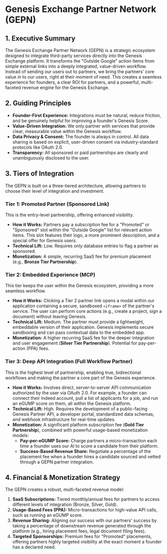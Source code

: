 
# Genesis Exchange Partner Network (GEPN)

## 1. Executive Summary

The Genesis Exchange Partner Network (GEPN) is a strategic ecosystem designed to integrate third-party services directly into the Genesis Exchange platform. It transforms the "Outside Google" action items from simple external links into a deeply integrated, value-driven workflow. Instead of sending our users out to partners, we bring the partners' core value *in* to our users, right at their moment of need. This creates a seamless experience for founders, a clear ROI for partners, and a powerful, multi-faceted revenue engine for the Genesis Exchange.

## 2. Guiding Principles

- **Founder-First Experience:** Integrations must be natural, reduce friction, and be genuinely helpful for improving a founder's Genesis Score.
- **Value-Driven Integration:** We only partner with services that provide clear, measurable value within the Genesis workflow.
- **Data Privacy & Consent:** The founder is always in control. All data sharing is based on explicit, user-driven consent via industry-standard protocols like OAuth 2.0.
- **Transparency:** All sponsored or paid partnerships are clearly and unambiguously disclosed to the user.

## 3. Tiers of Integration

The GEPN is built on a three-tiered architecture, allowing partners to choose their level of integration and investment.

### Tier 1: Promoted Partner (Sponsored Link)

This is the entry-level partnership, offering enhanced visibility.

- **How it Works:** Partners pay a subscription fee for a "Promoted" or "Sponsored" slot within the "Outside Google" list for relevant action items. This slot features their logo, a more prominent description, and a special offer for Genesis users.
- **Technical Lift:** Low. Requires only database entries to flag a partner as sponsored.
- **Monetization:** A simple, recurring SaaS fee for premium placement (e.g., **Bronze Tier Partnership**).

### Tier 2: Embedded Experience (MCP)

This tier keeps the user within the Genesis ecosystem, providing a more seamless workflow.

- **How it Works:** Clicking a Tier 2 partner link opens a modal within our application containing a secure, sandboxed `<iframe>` of the partner's service. The user can perform core actions (e.g., create a project, sign a document) without leaving Genesis.
- **Technical Lift:** Medium. The partner must provide a lightweight, embeddable version of their application. Genesis implements secure sandboxing and can pass contextual data to the embedded app.
- **Monetization:** A higher recurring SaaS fee for the deeper integration and user engagement (**Silver Tier Partnership**). Potential for pay-per-action (PPA) fees.

### Tier 3: Deep API Integration (Full Workflow Partner)

This is the highest level of partnership, enabling true, bidirectional workflows and making the partner a core part of the Genesis experience.

- **How it Works:** Involves direct, server-to-server API communication authorized by the user via OAuth 2.0. For example, a founder can connect their Indeed account, pull a list of applicants for a job, and run an eGUMP score on them, all within the Genesis platform.
- **Technical Lift:** High. Requires the development of a public-facing Genesis Partner API, a developer portal, standardized data schemas, and webhook infrastructure for real-time updates.
- **Monetization:** A significant platform subscription fee (**Gold Tier Partnership**), combined with powerful usage-based monetization models:
  - **Pay-per-eGUMP Score:** Charge partners a micro-transaction each time a founder uses our AI to score a candidate from their platform.
  - **Success-Based Revenue Share:** Negotiate a percentage of the placement fee when a founder hires a candidate sourced and vetted through a GEPN partner integration.

## 4. Financial & Monetization Strategy

The GEPN creates a robust, multi-faceted revenue model:

1.  **SaaS Subscriptions:** Tiered monthly/annual fees for partners to access different levels of integration (Bronze, Silver, Gold).
2.  **Usage-Based Fees (PPA):** Micro-transactions for high-value API calls, such as running an eGUMP score.
3.  **Revenue Sharing:** Aligning our success with our partners' success by taking a percentage of downstream revenue generated through the platform (e.g., hiring placement fees, legal document filing fees).
4.  **Targeted Sponsorships:** Premium fees for "Promoted" placements, offering partners highly targeted visibility at the exact moment a founder has a declared need.
